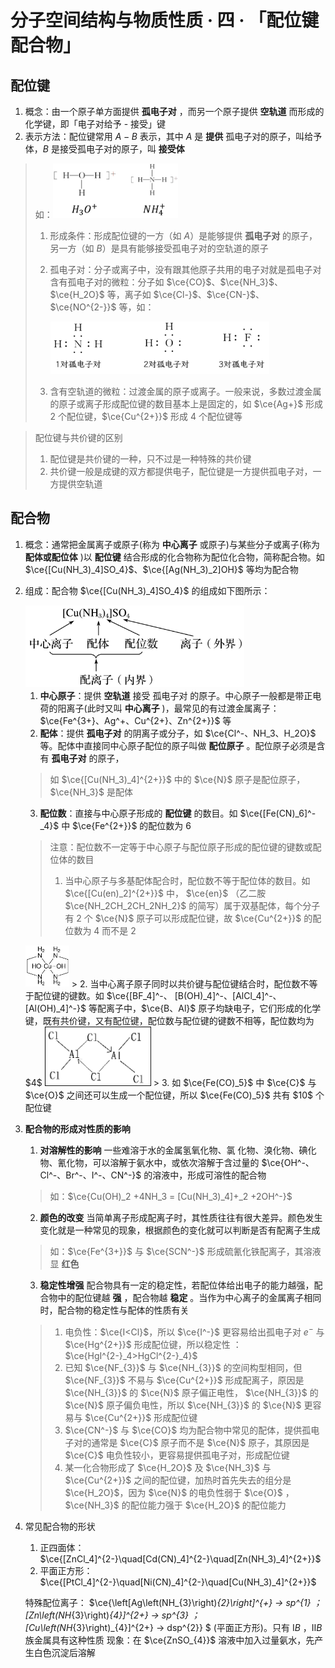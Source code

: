 # 分子空间结构与物质性质 · 四 · 「配位键 配合物」

## 配位键
1. 概念：由一个原子单方面提供  **孤电子对**  ，而另一个原子提供  **空轨道**  而形成的化学键，即「电子对给予 - 接受」键
2. 表示方法：配位键常用 $A-B$ 表示，其中 $A$ 是  **提供**  孤电子对的原子，叫给予体，$B$ 是接受孤电子对的原子，叫  **接受体**  
> 如：<img title="" src="./images/6.1.png" width="200">
> 1. 形成条件：形成配位键的一方（如 $A$）是能够提供  **孤电子对**  的原子，另一方（如 $B$）是具有能够接受孤电子对的空轨道的原子
>
> 2. 孤电子对：分子或离子中，没有跟其他原子共用的电子对就是孤电子对
>      含有孤电子对的微粒：分子如 $\ce{CO}$、$\ce{NH_3}$、$\ce{H_2O}$ 等，离子如 $\ce{Cl-}$、$\ce{CN-}$、$\ce{NO^{2-}}$ 等，如：
>
>      <img title="" src="./images/6.2.png" width="350">
>
>  3. 含有空轨道的微粒：过渡金属的原子或离子。一般来说，多数过渡金属的原子或离子形成配位键的数目基本上是固定的，如 $\ce{Ag+}$ 形成 $2$ 个配位键，$\ce{Cu^{2+}}$ 形成 $4$ 个配位键等
>

> 配位键与共价键的区别
>
> 1. 配位键是共价键的一种，只不过是一种特殊的共价键
> 2. 共价键一般是成键的双方都提供电子，配位键是一方提供孤电子对，一方提供空轨道

## 配合物
1. 概念：通常把金属离子或原子(称为 **中心离子** 或原子)与某些分子或离子(称为  **配体或配位体**  )以  **配位键**  结合形成的化合物称为配位化合物，简称配合物。如 $\ce{[Cu(NH_3)_4]SO_4}$、$\ce{[Ag(NH_3)_2]OH}$ 等均为配合物

2. 组成：配合物 $\ce{[Cu(NH_3)_4]SO_4}$ 的组成如下图所示：

    <img title="" src="./images/6.3.png" width="350">

    1. **中心原子**：提供 **空轨道** 接受  孤电子对  的原子。中心原子一般都是带正电荷的阳离子(此时又叫  **中心离子**  )，最常见的有过渡金属离子：$\ce{Fe^{3+}、Ag^+、Cu^{2+}、Zn^{2+}}$ 等
    2. **配体**：提供  **孤电子对**  的阴离子或分子，如 $\ce{Cl^-、NH_3、H_2O}$ 等。配体中直接同中心原子配位的原子叫做 **配位原子** 。配位原子必须是含有  **孤电子对**  的原子，
      
      > 如 $\ce{[Cu(NH_3)_4]^{2+}}$ 中的 $\ce{N}$ 原子是配位原子， $\ce{NH_3}$ 是配体
      
    3. **配位数**：直接与中心原子形成的  **配位键**  的数目。如 $\ce{[Fe(CN)_6]^-_4}$ 中 $\ce{Fe^{2+}}$ 的配位数为  $6$
      > 
      > 注意：配位数不一定等于中心原子与配位原子形成的配位键的键数或配位体的数目
      > 1. 当中心原子与多基配体配合时，配位数不等于配位体的数目。如 $\ce{[Cu(en)_2]^{2+}}$ 中， $\ce{en}$ （乙二胺 $\ce{NH_2CH_2CH_2NH_2}$ 的简写）属于双基配体，每个分子有 $2$ 个 $\ce{N}$ 原子可以形成配位键，故 $\ce{Cu^{2+}}$ 的配位数为 $4$ 而不是 $2$
      <img title="" src="./images/6.4.png" width="70">
      > 2. 当中心离子原子同时以共价键与配位键结合时，配位数不等于配位键的键数。如 $\ce{[BF_4]^-、 [B(OH)_4]^-、[AlCl_4]^-、[Al(OH)_4]^-}$ 等配离子中，$\ce{B、Al}$ 原子均缺电子，它们形成的化学键，既有共价键，又有配位键，配位数与配位键的键数不相等，配位数均为 $4$
      <img title="" src="./images/6.5.png" width="170">
      > 3. 如 $\ce{Fe(CO)_5}$ 中 $\ce{C}$ 与 $\ce{O}$ 之间还可以生成一个配位键，所以 $\ce{Fe(CO)_5}$ 共有 $10$ 个配位键

3. **配合物的形成对性质的影响**
    1. **对溶解性的影响**
      一些难溶于水的金属氢氧化物、氯 化物、溴化物、碘化物、氰化物，可以溶解于氨水中，或依次溶解于含过量的 $\ce{OH^-、Cl^-、Br^-、I^-、CN^-}$ 的溶液中，形成可溶性的配合物
      > 如：$\ce{Cu(OH)_2 +4NH_3 = [Cu(NH_3)_4]+_2 +2OH^-}$
    2. **颜色的改变**
      当简单离子形成配离子时，其性质往往有很大差异。颜色发生变化就是一种常见的现象，根据颜色的变化就可以判断是否有配离子生成
      
      > 如：$\ce{Fe^{3+}}$ 与 $\ce{SCN^-}$ 形成硫氰化铁配离子，其溶液显  **红色**  
    3. **稳定性增强**
      配合物具有一定的稳定性，若配位体给出电子的能力越强，配合物中的配位键越  **强**  ，配合物越  **稳定** 。当作为中心离子的金属离子相同时，配合物的稳定性与配体的性质有关
      > 1. 电负性：$\ce{I<Cl}$，所以 $\ce{I^-}$ 更容易给出孤电子对 $e^-$ 与 $\ce{Hg^{2+}}$ 形成配位键，所以稳定性 ：$\ce{HgI^{2-}_4>HgCl^{2-}_4}$
      > 2. 已知 $\ce{NF_{3}}$ 与 $\ce{NH_{3}}$ 的空间构型相同，但 $\ce{NF_{3}}$ 不易与 $\ce{Cu^{2+}}$ 形成配离子，原因是 $\ce{NH_{3}}$ 的 $\ce{N}$ 原子偏正电性， $\ce{NH_{3}}$ 的 $\ce{N}$ 原子偏负电性，所以 $\ce{NH_{3}}$ 的 $\ce{N}$ 更容易与 $\ce{Cu^{2+}}$ 形成配位键
      > 3. $\ce{CN^-}$ 与 $\ce{CO}$ 均为配合物中常见的配体，提供孤电子对的通常是 $\ce{C}$ 原子而不是 $\ce{N}$ 原子，其原因是 $\ce{C}$ 电负性较小，更容易提供孤电子对，形成配位键
      > 4. 某一化合物形成了 $\ce{H_2O}$ 及 $\ce{NH_3}$ 与 $\ce{Cu^{2+}}$ 之间的配位键，加热时首先失去的组分是 $\ce{H_2O}$，因为 $\ce{N}$ 的电负性弱于 $\ce{O}$ ，$\ce{NH_3}$ 的配位能力强于 $\ce{H_2O}$ 的配位能力
   
4. 常见配合物的形状
    1. 正四面体：$\ce{[ZnCl_4]^{2-}\quad[Cd(CN)_4]^{2-}\quad[Zn(NH_3)_4]^{2+}}$
    2. 平面正方形：$\ce{[PtCl_4]^{2-}\quad[Ni(CN)_4]^{2-}\quad[Cu(NH_3)_4]^{2+}}$

    特殊配位离子： $\ce{\left[Ag\left(NH_{3}\right)_{2}\right]^{+} → sp^{1}  ；[Zn\left(NH_{3}\right)_{4}]^{2+} → sp^{3} ；[Cu\left(NH_{3}\right)_{4}]^{2+} → dsp^{2}} $ (平面正方形)。只有 $ⅠB$ ，$ⅡB$ 族金属具有这种性质
    现象：在 $\ce{ZnSO_{4}}$ 溶液中加入过量氨水，先产生白色沉淀后溶解